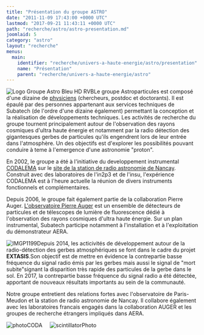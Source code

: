 ```yaml
---
title: "Présentation du groupe ASTRO"
date: "2011-11-09 17:43:00 +0000 UTC"
lastmod: "2017-09-21 11:43:11 +0000 UTC"
path: "recherche/astro/astro-presentation.md"
joomlaid: 5
category: "astro"
layout: "recherche"
menus:
  main:
    identifier: "recherche/univers-a-haute-energie/astro/presentation"
    name: "Présentation"
    parent: "recherche/univers-a-haute-energie/astro"
---
```


![Logo Groupe Astro Bleu HD
RVB](images/Recherche/Astro/Logo_Groupe_Astro_Bleu_HD_RVB.png "Une station
autonome devant le reseau decametrique de la station de radio astronomie de
Nancay  (c) Louis-Marie Rigalleau")Le groupe Astroparticules est composé d'une
dizaine de [physiciens](recherche/astro/astro-membres.md) (chercheurs, postdoc
et doctorants). Il est épaulé par des personnes appartenant aux services
techniques de Subatech (de l'ordre d'une dizaine également) permettant la
conception et la réalisation de développements techniques. Les activités de
recherche du groupe tournent principalement autour de l'observation des rayons
cosmiques d'ultra haute énergie et notamment par la radio détection des
gigantesques gerbes de particules qu'ils engendrent lors de leur entrée dans
l'atmosphère. Un des objectifs est d'explorer les possibilités pouvant conduire
à teme à l'emergence d'une astronomie "proton".

En 2002, le groupe a été à l'initiative du developpement instrumental
[CODALEMA](http://codalema.in2p3.fr) sur le [site de la station de radio
astronomie de Nancay](http://www.obs-nancay.fr). Construit avec des
laboratoires de l'in2p3 et de l'insu, l'expérience CODALEMA est à l'heure
actuelle la réunion de divers instruments fonctionnels et complémentaires.

Depuis 2006, le groupe fait également partie de la collaboration Pierre Auger.
[L'observatoire Pierre Auger](http://www.auger.org) est un ensemble de
détecteurs de particules et de télescopes de lumière de fluorescence dédié à
l'observation des rayons cosmiques d'ultra haute énergie. Sur un plan
instrumental, Subatech participe notamment à l'installation et à l'exploitation
du démonstrateur AERA.

![IMGP1199](images/Recherche/Astro/IMGP1199.JPG)Depuis 2014, les acticivités de
développement autour de la radio-détection des gerbes atmosphériques se font
dans le cadre du projet **EXTASIS**.Son objectif est de mettre en évidence la
contrepartie basse fréquence du signal radio émis par les gerbes mais aussi le
signal de "mort subite"signant la disparition très rapide des particules de la
gerbe dans le sol. En 2017, la contrepartie basse fréquence du signal radio a
été détectée, apportant de nouveaux résultats importants au sein de la
communauté.

Notre groupe entretient des relations fortes avec l'observatoire de
Paris-Meudon et la station de radio astronomie de Nancay. Il collabore
également avec les laboratoires francais engagés dans la collaboration AUGER et
les groupes de recherche étrangers impliqués dans AERA.

![photoCODA](images/Recherche/Astro/photoCODA.png)     ![scintillatorPhoto](images/Recherche/Astro/scintillatorPhoto.JPG)

